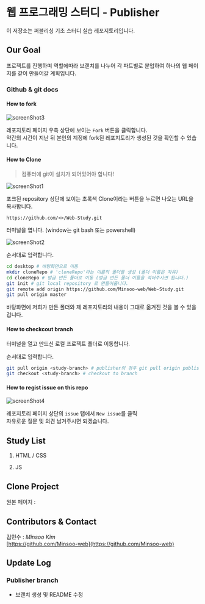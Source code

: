 # 웹 프로그래밍 스터디 - Publisher

이 저장소는 퍼블리싱 기초 스터디 실습 레포지토리입니다.

## Our Goal

프로젝트를 진행하며 역할에따라 브랜치를 나누어
각 파트별로 분업하여 하나의 웹 페이지를 같이 만들어갈 계획입니다.

### Github & git docs

#### How to fork

![screenShot3](./img/master-fork.png)

레포지토리 페이지 우측 상단에 보이는 `Fork` 버튼을 클릭합니다.  
약간의 시간이 지난 뒤 본인의 계정에 fork된 레포지토리가 생성된 것을 확인할 수 있습니다.

#### How to Clone

> 컴퓨터에 git이 설치가 되어있어야 합니다!

![screenShot1](./img/master-clone.png)

포크된 repository 상단에 보이는 초록색 Clone이라는 버튼을 누르면 나오는 URL을 복사합니다.

`https://github.com/<>/Web-Study.git`

터미널을 엽니다. (window는 git bash 또는 powershell)

![screenShot2](./img/master-terminal.png)

순서대로 입력합니다.

```bash
cd desktop # 바탕화면으로 이동
mkdir cloneRepo # 'cloneRepo'라는 이름의 폴더를 생성 (폴더 이름은 자유)
cd cloneRepo # 방금 만든 폴더로 이동 (방금 만든 폴더 이름을 적어주시면 됩니다.)
git init # git local repository 로 만들어줍니다.
git remote add origin https://github.com/Minsoo-web/Web-Study.git
git pull origin master
```

바탕화면에 저희가 만든 폴더와 제 레포지토리의 내용이 그대로 옮겨진 것을 볼 수 있을 겁니다.

#### How to checkcout branch

터미널을 열고 만드신 로컬 프로젝트 폴더로 이동합니다.

순서대로 입력합니다.

```bash
git pull origin <study-branch> # publisher의 경우 git pull origin publisher
git checkout <study-branch> # checkout to branch
```

#### How to regist issue on this repo

![screenShot4](./img/master-issue.png)

레포지토리 페이지 상단의 `issue` 탭에서 `New issue`를 클릭  
자유로운 질문 및 의견 남겨주시면 되겠습니다.

## Study List

1. HTML / CSS

2. JS

## Clone Project

원본 페이지 :

## Contributors & Contact

김민수 : _Minsoo Kim_  
[https://github.com/Minsoo-web](https://github.com/Minsoo-web)

## Update Log

### Publisher branch

- 브랜치 생성 및 README 수정

